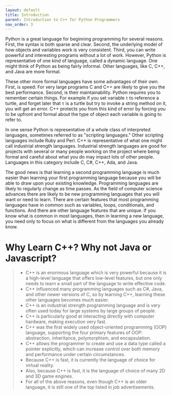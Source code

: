 ```yaml
---
layout: default
title: Introduction
parent: Introduction to C++ for Python Programmers
nav_order: 3
---
```



Python is a great language for beginning programming for several
reasons. First, the syntax is both sparse and clear. Second, the
underlying model of how objects and variables work is very consistent.
Third, you can write powerful and interesting programs without a lot of
work. However, Python is representative of one kind of language, called
a dynamic language. One might think of Python as being fairly informal.
Other languages, like C, C++, and Java are more formal.

These other more formal languages have some advantages of their own.
First, is speed: For very large programs C and C++ are likely to give
you the best performance. Second, is their maintainability. Python
requires you to remember certain things. For example if you set variable
`t` to reference a turtle, and forget later that `t` is a turtle but try
to invoke a string method on it, you will get an error. C++ protects you
from this kind of error by forcing you to be upfront and formal about
the type of object each variable is going to refer to.

In one sense Python is representative of a whole class of interpreted
languages, sometimes referred to as "scripting languages." Other
scripting languages include Ruby and Perl. C++ is representative of what
one might call industrial strength languages. Industrial strength
languages are good for projects with several or many people working on
the project where being formal and careful about what you do may impact
lots of other people. Languages in this category include C, C\#, C++,
Ada, and Java.

The good news is that learning a second programming language is much
easier than learning your first programming language because you will be
able to draw upon your existing knowledge. Programming languages are
likely to regularly change as time passes. As the field of computer
science advances there are likely to be new programming languages that
you will want or need to learn. There are certain features that most
programming languages have in common such as variables, loops,
conditionals, and functions. And there are other language features that
are unique. If you know what is common in most languages, then in
learning a new language, you need only to focus on what is different
from the languages you already know.

# Why Learn C++? Why not Java or Javascript?

> -   C++ is an enormous language which is very powerful because it is a
>     high-level language that offers low-level features, but one only
>     needs to learn a small part of the language to write effective
>     code.
> -   C++ influenced many programming languages such as C\#, Java, and
>     other newer versions of C, so by learning C++, learning these
>     other languages becomes much easier.
> -   C++ is an industrial strength programming language and is very
>     often used today for large systems by large groups of people.
> -   C++ is particularly good at interacting directly with computer
>     hardware, making execution very fast.
> -   C++ was the first widely used object-oriented programming (OOP)
>     language, supporting the four primary features of OOP:
>     abstraction, inheritance, polymorphism, and encapsulation.
> -   C++ allows the programmer to create and use a data type called a
>     pointer explicitly, which can increase control over both memory
>     and performance under certain circumstances.
> -   Because C++ is fast, it is currently the language of choice for
>     virtual reality.
> -   Also, because C++ is fast, it is the language of choice of many 2D
>     and 3D game engines.
> -   For all of the above reasons, even though C++ is an older
>     language, it is still one of the top listed in job advertisements.
